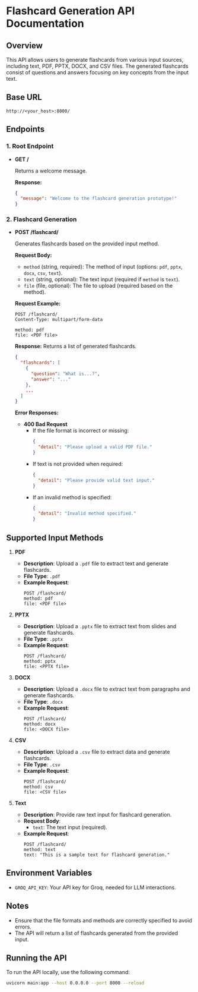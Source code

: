 # Flashcard Generation API Documentation

## Overview
This API allows users to generate flashcards from various input sources, including text, PDF, PPTX, DOCX, and CSV files. The generated flashcards consist of questions and answers focusing on key concepts from the input text.

## Base URL
```
http://<your_host>:8000/
```

## Endpoints

### 1. Root Endpoint

- **GET /**

  Returns a welcome message.

  **Response:**
  ```json
  {
    "message": "Welcome to the flashcard generation prototype!"
  }
  ```

### 2. Flashcard Generation

- **POST /flashcard/**

  Generates flashcards based on the provided input method.

  **Request Body:**
  - `method` (string, required): The method of input (options: `pdf`, `pptx`, `docx`, `csv`, `text`).
  - `text` (string, optional): The text input (required if `method` is `text`).
  - `file` (file, optional): The file to upload (required based on the method).

  **Request Example:**
  ```plaintext
  POST /flashcard/
  Content-Type: multipart/form-data

  method: pdf
  file: <PDF file>
  ```

  **Response:**
  Returns a list of generated flashcards.
  ```json
  {
    "flashcards": [
      {
        "question": "What is...?",
        "answer": "..."
      },
      ...
    ]
  }
  ```

  **Error Responses:**
  - **400 Bad Request**
    - If the file format is incorrect or missing:
      ```json
      {
        "detail": "Please upload a valid PDF file."
      }
      ```
    - If text is not provided when required:
      ```json
      {
        "detail": "Please provide valid text input."
      }
      ```
    - If an invalid method is specified:
      ```json
      {
        "detail": "Invalid method specified."
      }
      ```

## Supported Input Methods

1. **PDF**
   - **Description**: Upload a `.pdf` file to extract text and generate flashcards.
   - **File Type**: `.pdf`
   - **Example Request**:
     ```plaintext
     POST /flashcard/
     method: pdf
     file: <PDF file>
     ```

2. **PPTX**
   - **Description**: Upload a `.pptx` file to extract text from slides and generate flashcards.
   - **File Type**: `.pptx`
   - **Example Request**:
     ```plaintext
     POST /flashcard/
     method: pptx
     file: <PPTX file>
     ```

3. **DOCX**
   - **Description**: Upload a `.docx` file to extract text from paragraphs and generate flashcards.
   - **File Type**: `.docx`
   - **Example Request**:
     ```plaintext
     POST /flashcard/
     method: docx
     file: <DOCX file>
     ```

4. **CSV**
   - **Description**: Upload a `.csv` file to extract data and generate flashcards.
   - **File Type**: `.csv`
   - **Example Request**:
     ```plaintext
     POST /flashcard/
     method: csv
     file: <CSV file>
     ```

5. **Text**
   - **Description**: Provide raw text input for flashcard generation.
   - **Request Body**:
     - `text`: The text input (required).
   - **Example Request**:
     ```plaintext
     POST /flashcard/
     method: text
     text: "This is a sample text for flashcard generation."
     ```

## Environment Variables
- `GROQ_API_KEY`: Your API key for Groq, needed for LLM interactions.

## Notes
- Ensure that the file formats and methods are correctly specified to avoid errors.
- The API will return a list of flashcards generated from the provided input.

## Running the API
To run the API locally, use the following command:
```bash
uvicorn main:app --host 0.0.0.0 --port 8000 --reload
```

